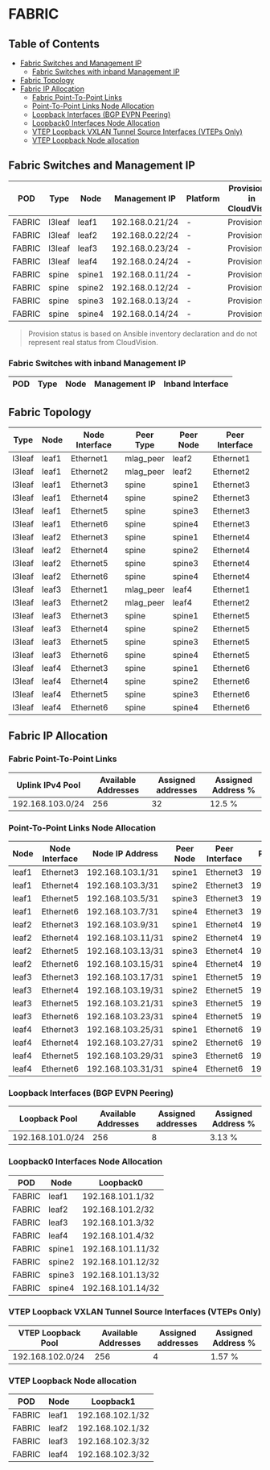 # FABRIC

## Table of Contents

- [Fabric Switches and Management IP](#fabric-switches-and-management-ip)
  - [Fabric Switches with inband Management IP](#fabric-switches-with-inband-management-ip)
- [Fabric Topology](#fabric-topology)
- [Fabric IP Allocation](#fabric-ip-allocation)
  - [Fabric Point-To-Point Links](#fabric-point-to-point-links)
  - [Point-To-Point Links Node Allocation](#point-to-point-links-node-allocation)
  - [Loopback Interfaces (BGP EVPN Peering)](#loopback-interfaces-bgp-evpn-peering)
  - [Loopback0 Interfaces Node Allocation](#loopback0-interfaces-node-allocation)
  - [VTEP Loopback VXLAN Tunnel Source Interfaces (VTEPs Only)](#vtep-loopback-vxlan-tunnel-source-interfaces-vteps-only)
  - [VTEP Loopback Node allocation](#vtep-loopback-node-allocation)

## Fabric Switches and Management IP

| POD | Type | Node | Management IP | Platform | Provisioned in CloudVision | Serial Number |
| --- | ---- | ---- | ------------- | -------- | -------------------------- | ------------- |
| FABRIC | l3leaf | leaf1 | 192.168.0.21/24 | - | Provisioned | - |
| FABRIC | l3leaf | leaf2 | 192.168.0.22/24 | - | Provisioned | - |
| FABRIC | l3leaf | leaf3 | 192.168.0.23/24 | - | Provisioned | - |
| FABRIC | l3leaf | leaf4 | 192.168.0.24/24 | - | Provisioned | - |
| FABRIC | spine | spine1 | 192.168.0.11/24 | - | Provisioned | - |
| FABRIC | spine | spine2 | 192.168.0.12/24 | - | Provisioned | - |
| FABRIC | spine | spine3 | 192.168.0.13/24 | - | Provisioned | - |
| FABRIC | spine | spine4 | 192.168.0.14/24 | - | Provisioned | - |

> Provision status is based on Ansible inventory declaration and do not represent real status from CloudVision.

### Fabric Switches with inband Management IP

| POD | Type | Node | Management IP | Inband Interface |
| --- | ---- | ---- | ------------- | ---------------- |

## Fabric Topology

| Type | Node | Node Interface | Peer Type | Peer Node | Peer Interface |
| ---- | ---- | -------------- | --------- | ----------| -------------- |
| l3leaf | leaf1 | Ethernet1 | mlag_peer | leaf2 | Ethernet1 |
| l3leaf | leaf1 | Ethernet2 | mlag_peer | leaf2 | Ethernet2 |
| l3leaf | leaf1 | Ethernet3 | spine | spine1 | Ethernet3 |
| l3leaf | leaf1 | Ethernet4 | spine | spine2 | Ethernet3 |
| l3leaf | leaf1 | Ethernet5 | spine | spine3 | Ethernet3 |
| l3leaf | leaf1 | Ethernet6 | spine | spine4 | Ethernet3 |
| l3leaf | leaf2 | Ethernet3 | spine | spine1 | Ethernet4 |
| l3leaf | leaf2 | Ethernet4 | spine | spine2 | Ethernet4 |
| l3leaf | leaf2 | Ethernet5 | spine | spine3 | Ethernet4 |
| l3leaf | leaf2 | Ethernet6 | spine | spine4 | Ethernet4 |
| l3leaf | leaf3 | Ethernet1 | mlag_peer | leaf4 | Ethernet1 |
| l3leaf | leaf3 | Ethernet2 | mlag_peer | leaf4 | Ethernet2 |
| l3leaf | leaf3 | Ethernet3 | spine | spine1 | Ethernet5 |
| l3leaf | leaf3 | Ethernet4 | spine | spine2 | Ethernet5 |
| l3leaf | leaf3 | Ethernet5 | spine | spine3 | Ethernet5 |
| l3leaf | leaf3 | Ethernet6 | spine | spine4 | Ethernet5 |
| l3leaf | leaf4 | Ethernet3 | spine | spine1 | Ethernet6 |
| l3leaf | leaf4 | Ethernet4 | spine | spine2 | Ethernet6 |
| l3leaf | leaf4 | Ethernet5 | spine | spine3 | Ethernet6 |
| l3leaf | leaf4 | Ethernet6 | spine | spine4 | Ethernet6 |

## Fabric IP Allocation

### Fabric Point-To-Point Links

| Uplink IPv4 Pool | Available Addresses | Assigned addresses | Assigned Address % |
| ---------------- | ------------------- | ------------------ | ------------------ |
| 192.168.103.0/24 | 256 | 32 | 12.5 % |

### Point-To-Point Links Node Allocation

| Node | Node Interface | Node IP Address | Peer Node | Peer Interface | Peer IP Address |
| ---- | -------------- | --------------- | --------- | -------------- | --------------- |
| leaf1 | Ethernet3 | 192.168.103.1/31 | spine1 | Ethernet3 | 192.168.103.0/31 |
| leaf1 | Ethernet4 | 192.168.103.3/31 | spine2 | Ethernet3 | 192.168.103.2/31 |
| leaf1 | Ethernet5 | 192.168.103.5/31 | spine3 | Ethernet3 | 192.168.103.4/31 |
| leaf1 | Ethernet6 | 192.168.103.7/31 | spine4 | Ethernet3 | 192.168.103.6/31 |
| leaf2 | Ethernet3 | 192.168.103.9/31 | spine1 | Ethernet4 | 192.168.103.8/31 |
| leaf2 | Ethernet4 | 192.168.103.11/31 | spine2 | Ethernet4 | 192.168.103.10/31 |
| leaf2 | Ethernet5 | 192.168.103.13/31 | spine3 | Ethernet4 | 192.168.103.12/31 |
| leaf2 | Ethernet6 | 192.168.103.15/31 | spine4 | Ethernet4 | 192.168.103.14/31 |
| leaf3 | Ethernet3 | 192.168.103.17/31 | spine1 | Ethernet5 | 192.168.103.16/31 |
| leaf3 | Ethernet4 | 192.168.103.19/31 | spine2 | Ethernet5 | 192.168.103.18/31 |
| leaf3 | Ethernet5 | 192.168.103.21/31 | spine3 | Ethernet5 | 192.168.103.20/31 |
| leaf3 | Ethernet6 | 192.168.103.23/31 | spine4 | Ethernet5 | 192.168.103.22/31 |
| leaf4 | Ethernet3 | 192.168.103.25/31 | spine1 | Ethernet6 | 192.168.103.24/31 |
| leaf4 | Ethernet4 | 192.168.103.27/31 | spine2 | Ethernet6 | 192.168.103.26/31 |
| leaf4 | Ethernet5 | 192.168.103.29/31 | spine3 | Ethernet6 | 192.168.103.28/31 |
| leaf4 | Ethernet6 | 192.168.103.31/31 | spine4 | Ethernet6 | 192.168.103.30/31 |

### Loopback Interfaces (BGP EVPN Peering)

| Loopback Pool | Available Addresses | Assigned addresses | Assigned Address % |
| ------------- | ------------------- | ------------------ | ------------------ |
| 192.168.101.0/24 | 256 | 8 | 3.13 % |

### Loopback0 Interfaces Node Allocation

| POD | Node | Loopback0 |
| --- | ---- | --------- |
| FABRIC | leaf1 | 192.168.101.1/32 |
| FABRIC | leaf2 | 192.168.101.2/32 |
| FABRIC | leaf3 | 192.168.101.3/32 |
| FABRIC | leaf4 | 192.168.101.4/32 |
| FABRIC | spine1 | 192.168.101.11/32 |
| FABRIC | spine2 | 192.168.101.12/32 |
| FABRIC | spine3 | 192.168.101.13/32 |
| FABRIC | spine4 | 192.168.101.14/32 |

### VTEP Loopback VXLAN Tunnel Source Interfaces (VTEPs Only)

| VTEP Loopback Pool | Available Addresses | Assigned addresses | Assigned Address % |
| --------------------- | ------------------- | ------------------ | ------------------ |
| 192.168.102.0/24 | 256 | 4 | 1.57 % |

### VTEP Loopback Node allocation

| POD | Node | Loopback1 |
| --- | ---- | --------- |
| FABRIC | leaf1 | 192.168.102.1/32 |
| FABRIC | leaf2 | 192.168.102.1/32 |
| FABRIC | leaf3 | 192.168.102.3/32 |
| FABRIC | leaf4 | 192.168.102.3/32 |
